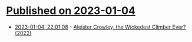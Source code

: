 # [Published on 2023-01-04](index.md)

* [2023-01-04, 22:01:08](https://news.ycombinator.com/item?id=34252500) - [Aleister Crowley, the Wickedest Climber Ever? (2022)](https://www.climbing.com/people/aleister-crowley-the-wickedest-climber-ever/)
